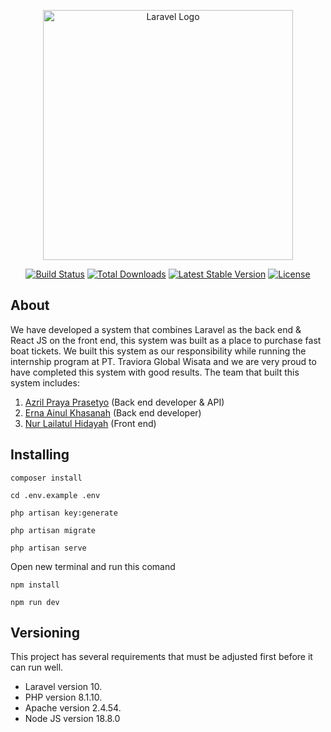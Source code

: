 <p align="center"><a href="https://laravel.com" target="_blank"><img src="https://raw.githubusercontent.com/laravel/art/master/logo-lockup/5%20SVG/2%20CMYK/1%20Full%20Color/laravel-logolockup-cmyk-red.svg" width="400" alt="Laravel Logo"></a></p>

<p align="center">
<a href="https://github.com/laravel/framework/actions"><img src="https://github.com/laravel/framework/workflows/tests/badge.svg" alt="Build Status"></a>
<a href="https://packagist.org/packages/laravel/framework"><img src="https://img.shields.io/packagist/dt/laravel/framework" alt="Total Downloads"></a>
<a href="https://packagist.org/packages/laravel/framework"><img src="https://img.shields.io/packagist/v/laravel/framework" alt="Latest Stable Version"></a>
<a href="https://packagist.org/packages/laravel/framework"><img src="https://img.shields.io/packagist/l/laravel/framework" alt="License"></a>
</p>

## About
We have developed a system that combines Laravel as the back end & React JS on the front end, this system was built as a place to purchase fast boat tickets. We built this system as our responsibility while running the internship program at PT. Traviora Global Wisata and we are very proud to have completed this system with good results.
The team that built this system includes:
1. <a href="https://github.com/ajil23">Azril Praya Prasetyo</a> (Back end developer & API)
2. <a href="https://github.com/ernakha">Erna Ainul Khasanah</a> (Back end developer)
3. <a href="https://github.com/NurLailatulHidayah">Nur Lailatul Hidayah</a> (Front end)

## Installing

```
composer install
```

```
cd .env.example .env
```

```
php artisan key:generate
```

```
php artisan migrate
```

```
php artisan serve
```

Open new terminal and run this comand
```
npm install
```

```
npm run dev
```


## Versioning

This project has several requirements that must be adjusted first before it can run well. 

- Laravel version 10.
- PHP version 8.1.10.
- Apache version 2.4.54.
- Node JS version 18.8.0




